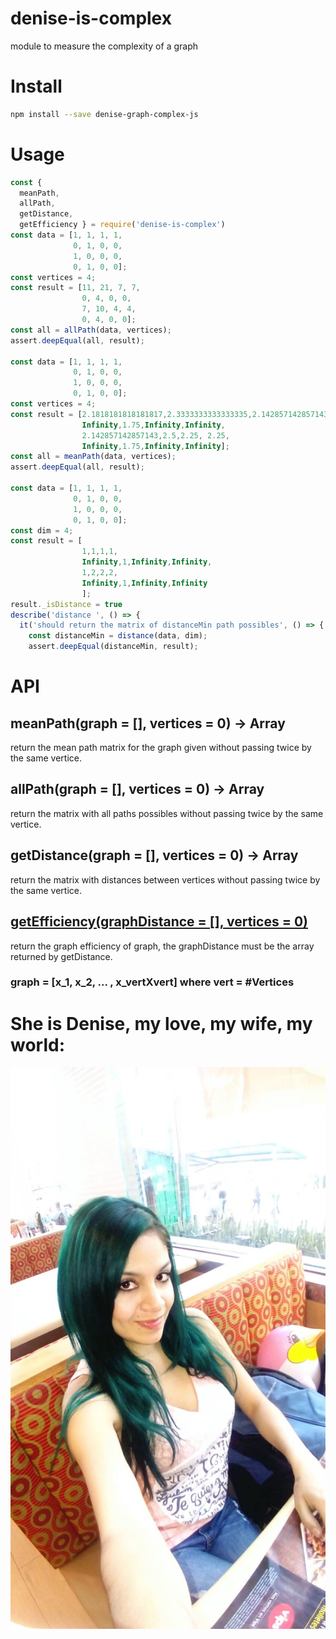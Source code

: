 # denise-is-complex
module to measure the complexity of a graph 

# Install 

```bash
npm install --save denise-graph-complex-js
```

# Usage

```js
const {
  meanPath,
  allPath,
  getDistance,
  getEfficiency } = require('denise-is-complex')
const data = [1, 1, 1, 1,
              0, 1, 0, 0,
              1, 0, 0, 0,
              0, 1, 0, 0];
const vertices = 4;
const result = [11, 21, 7, 7, 
                0, 4, 0, 0, 
                7, 10, 4, 4, 
                0, 4, 0, 0];
const all = allPath(data, vertices);
assert.deepEqual(all, result);

const data = [1, 1, 1, 1,
              0, 1, 0, 0,
              1, 0, 0, 0,
              0, 1, 0, 0];
const vertices = 4;
const result = [2.1818181818181817,2.3333333333333335,2.142857142857143,2.142857142857143,
                Infinity,1.75,Infinity,Infinity,
                2.142857142857143,2.5,2.25, 2.25,
                Infinity,1.75,Infinity,Infinity];
const all = meanPath(data, vertices);
assert.deepEqual(all, result);

const data = [1, 1, 1, 1,
              0, 1, 0, 0,
              1, 0, 0, 0,
              0, 1, 0, 0];
const dim = 4;
const result = [
                1,1,1,1,
                Infinity,1,Infinity,Infinity,
                1,2,2,2,
                Infinity,1,Infinity,Infinity 
                ];
result._isDistance = true
describe('distance ', () => {
  it('should return the matrix of distanceMin path possibles', () => {
    const distanceMin = distance(data, dim);
    assert.deepEqual(distanceMin, result);
```

# API

## meanPath(graph = [], vertices = 0) -> Array


return the mean path matrix for the graph given without passing twice by the same vertice.


## allPath(graph = [], vertices = 0) -> Array


return the matrix with all paths possibles without passing twice by the same vertice.

## getDistance(graph = [], vertices = 0) -> Array


return the matrix with distances between vertices without passing twice by the same vertice.

## [getEfficiency(graphDistance = [], vertices = 0)][1]

return the graph efficiency of graph, the graphDistance must be the array returned by getDistance.

### graph = [x_1, x_2, ... , x_vertXvert] where vert = #Vertices

[1]: https://en.wikipedia.org/wiki/Efficiency_(network_science)

# She is Denise, my love, my wife, my world:

![denise](./19073227_10211392369197249_507919421_o.jpg)
